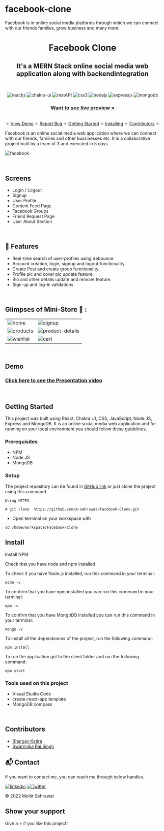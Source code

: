# facebook-clone
Facebook is in online social media platforms through which we can connect with our friends families, grow business and many more.

<h1 align="center">Facebook Clone</h1> 

<h2 align="center">It's a MERN Stack online social media web application along with backendintegration</h2>

<br />
<p align="center">
    <img src="https://img.shields.io/badge/React-20232A?style=for-the-badge&logo=react&logoColor=61DAFB" alt="reactjs" />
    <img src="https://img.shields.io/badge/Chakra%20UI-3bc7bd?style=for-the-badge&logo=chakraui&logoColor=white" alt="chakra-ui"/>
    <img src="https://img.shields.io/badge/Rest_API-02303A?style=for-the-badge&logo=react-router&logoColor=white" alt="restAPI"/>
    <img src="https://img.shields.io/badge/CSS3-1572B6?style=for-the-badge&logo=css3&logoColor=white" alt="css3"/>   
    <img src="https://img.shields.io/badge/Node.js-339933?style=for-the-badge&logo=nodedotjs&logoColor=white" alt="nodejs" />
    <img src="https://img.shields.io/badge/Express.js-000000?style=for-the-badge&logo=express&logoColor=white" alt="expressjs"/>
    <img src="https://img.shields.io/badge/MongoDB-4EA94B?style=for-the-badge&logo=mongodb&logoColor=white" alt="mongodb"/>
</p>

<h3 align="center"><a href="https://mohit-ministore.vercel.app/"><strong>Want to see live preview »</strong></a></h3>

<p align="center"> 
    <br />&#10023;
    <a href="#Demo">View Demo</a>   &#10023;  
    <a href="https://github.com/m-sehrawat/Facebook-Clone/issues">Report Bug</a>    &#10023;
    <a href="#Getting-Started">Getting Started</a> &#10023; <a href="#Install">Installing</a> &#10023;    
    <a href="#Contributors">Contributors</a> &#10023;
  </p>
  
   Facebook is an online social media web application where we can connect with our friends, families and other bussinesses etc. It is a collaborative project built by a team of 3 and executed in 5 days.
  
 
  
  ![facebook](https://user-images.githubusercontent.com/91532881/174793612-ebef3369-3427-4ea0-91af-1765c8be74ce.jpg)
  
  <br />
  
  ## Screens 
   - Login / Logout
   - Signup
   - User Profile
   - Content Feed Page
   - Facebook Groups
   - Friend Request Page
   - User About Section

<br />


## 🚀 Features
- Real-time search of user-profiles using debounce.
- Account creation, login, signup and logout functionality.
- Create Post and create group functionality.
- Profile pic and cover pic update feature.
- Bio and other details update and remove feature.
- Sign-up and log-in validations.

<br />

## Glimpses of Mini-Store 🙈 :


<table>
  <tr>
    <td><img src="https://user-images.githubusercontent.com/91532881/174796549-d95d6f11-f05a-469e-be92-a517422546fc.png" alt="home" /></td>
    <td><img src="https://user-images.githubusercontent.com/91532881/174796670-c33a2753-5a31-4281-a162-5d41c284cf6e.png" alt="signup" /></td>
  </tr>
  <tr>
    <td><img src="https://user-images.githubusercontent.com/91532881/174796549-d95d6f11-f05a-469e-be92-a517422546fc.png" alt="products" /></td>
    <td><img src="https://user-images.githubusercontent.com/91532881/174796805-1c2b4130-52f1-4f1b-a439-f0e52734002e.png" alt="product-details" /></td>
  </tr>
  <tr>
    <td><img src="https://user-images.githubusercontent.com/91532881/174796850-bcd0a1e7-0611-4d92-85de-c2bcebc6f669.png" alt="wishlist" /></td>
    <td><img src="https://user-images.githubusercontent.com/91532881/174796709-8cfb83d5-7e1b-4125-9f73-dce8997ced0c.png" alt="cart" /></td>
  </tr>
</table>

<br />

## Demo

### [Click here to see the Presentation video](https://www.linkedin.com/feed/update/urn:li:activity:6891074898144698368/)


<br/>


## Getting Started

This project was built using React, Chakra UI, CSS, JavaScript, Node JS, Express and MongoDB. It is an online social media web application and for running on your local environment you should follow these guidelines.


### Prerequisites

- NPM 
- Node JS
- MongoDB

### Setup


The project repository can be found in [GitHub link](https://github.com/m-sehrawat/Facebook-Clone) or just clone the project using this command. 


```
Using HTTPS

# git clone  https://github.com/m-sehrawat/Facebook-Clone.git
```

+ Open terminal on your workspace with

```
cd /home/workspace/Facebook-Clone
```


## Install

Install NPM

Check that you have node and npm installed

To check if you have Node.js installed, run this command in your terminal:


```
node -v
```

To confirm that you have npm installed you can run this command in your terminal:


```
npm -v
```

To confirm that you have MongoDB installed you can run this command in your terminal:


```
mongo -v
```


To install all the dependences of the project, run the following command:


```
npm install
```


To run the application got to the client folder and run the following command:

```
npm start
```


### Tools used on this project

- Visual Studio Code
- create-react-app template
- MongoDB compass

<br/>

## Contributors

- [Bhargav Katira](https://github.com/bhargavkatira)
- [Swarnnika Raj Singh](https://github.com/swarnikaraj)





<h2>📬 Contact</h2>

If you want to contact me, you can reach me through below handles.

[![linkedin](https://img.shields.io/badge/Mohit_Sehrawat-0077B5?style=for-the-badge&logo=linkedin&logoColor=white)](https://www.linkedin.com/in/m-sehrawat/)
[![Twitter](https://img.shields.io/badge/Mohit_Sehrawat-20232A?style=for-the-badge&logo=Github&logoColor=white)](https://github.com/m-sehrawat/)

© 2022 Mohit Sehrawat



## Show your support

Give a ⭐️ if you like this project!
